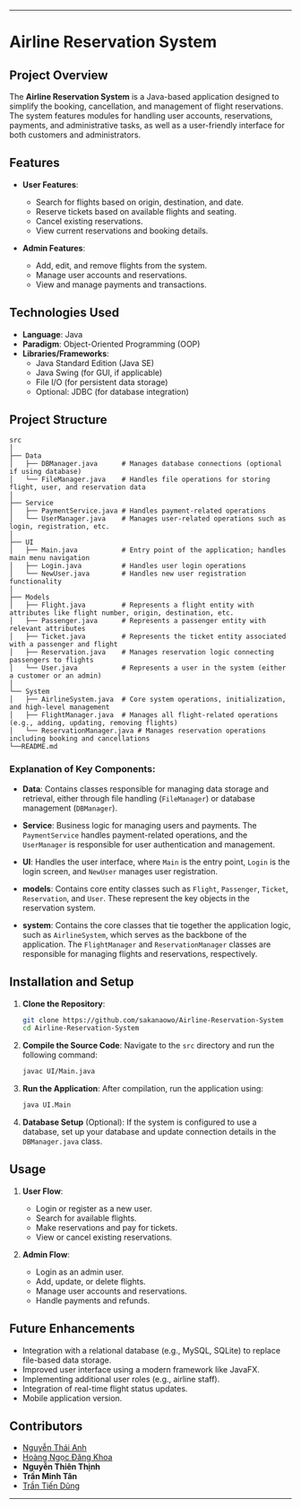 
---

# Airline Reservation System

## Project Overview

The **Airline Reservation System** is a Java-based application designed to simplify the booking, cancellation, and management of flight reservations. The system features modules for handling user accounts, reservations, payments, and administrative tasks, as well as a user-friendly interface for both customers and administrators.

## Features

- **User Features**:
    - Search for flights based on origin, destination, and date.
    - Reserve tickets based on available flights and seating.
    - Cancel existing reservations.
    - View current reservations and booking details.

- **Admin Features**:
    - Add, edit, and remove flights from the system.
    - Manage user accounts and reservations.
    - View and manage payments and transactions.

## Technologies Used

- **Language**: Java
- **Paradigm**: Object-Oriented Programming (OOP)
- **Libraries/Frameworks**:
    - Java Standard Edition (Java SE)
    - Java Swing (for GUI, if applicable)
    - File I/O (for persistent data storage)
    - Optional: JDBC (for database integration)

## Project Structure

```
src
│
├── Data
│   ├── DBManager.java      # Manages database connections (optional if using database)
│   └── FileManager.java    # Handles file operations for storing flight, user, and reservation data
│
├── Service
│   ├── PaymentService.java # Handles payment-related operations
│   └── UserManager.java    # Manages user-related operations such as login, registration, etc.
│
├── UI
│   ├── Main.java           # Entry point of the application; handles main menu navigation
│   ├── Login.java          # Handles user login operations
│   └── NewUser.java        # Handles new user registration functionality
│
├── Models
│   ├── Flight.java         # Represents a flight entity with attributes like flight number, origin, destination, etc.
│   ├── Passenger.java      # Represents a passenger entity with relevant attributes
│   ├── Ticket.java         # Represents the ticket entity associated with a passenger and flight
│   ├── Reservation.java    # Manages reservation logic connecting passengers to flights
│   └── User.java           # Represents a user in the system (either a customer or an admin)
│
└── System
│   ├── AirlineSystem.java  # Core system operations, initialization, and high-level management
│   ├── FlightManager.java  # Manages all flight-related operations (e.g., adding, updating, removing flights)
│   └── ReservationManager.java # Manages reservation operations including booking and cancellations
└──README.md
```

### Explanation of Key Components:

- **Data**: Contains classes responsible for managing data storage and retrieval, either through file handling (`FileManager`) or database management (`DBManager`).

- **Service**: Business logic for managing users and payments. The `PaymentService` handles payment-related operations, and the `UserManager` is responsible for user authentication and management.

- **UI**: Handles the user interface, where `Main` is the entry point, `Login` is the login screen, and `NewUser` manages user registration.

- **models**: Contains core entity classes such as `Flight`, `Passenger`, `Ticket`, `Reservation`, and `User`. These represent the key objects in the reservation system.

- **system**: Contains the core classes that tie together the application logic, such as `AirlineSystem`, which serves as the backbone of the application. The `FlightManager` and `ReservationManager` classes are responsible for managing flights and reservations, respectively.

## Installation and Setup

1. **Clone the Repository**:
   ```bash
   git clone https://github.com/sakanaowo/Airline-Reservation-System
   cd Airline-Reservation-System
   ```

2. **Compile the Source Code**:
   Navigate to the `src` directory and run the following command:
   ```bash
   javac UI/Main.java
   ```

3. **Run the Application**:
   After compilation, run the application using:
   ```bash
   java UI.Main
   ```

4. **Database Setup** (Optional):
   If the system is configured to use a database, set up your database and update connection details in the `DBManager.java` class.

## Usage

1. **User Flow**:
    - Login or register as a new user.
    - Search for available flights.
    - Make reservations and pay for tickets.
    - View or cancel existing reservations.

2. **Admin Flow**:
    - Login as an admin user.
    - Add, update, or delete flights.
    - Manage user accounts and reservations.
    - Handle payments and refunds.

## Future Enhancements

- Integration with a relational database (e.g., MySQL, SQLite) to replace file-based data storage.
- Improved user interface using a modern framework like JavaFX.
- Implementing additional user roles (e.g., airline staff).
- Integration of real-time flight status updates.
- Mobile application version.

## Contributors

- [Nguyễn Thái Anh](https://github.com/sakanaowo)
- [Hoàng Ngọc Đăng Khoa](https://github.com/Solozyyy)
- **Nguyễn Thiên Thịnh**
- **Trần Minh Tân**
- [Trần Tiến Dũng](https://github.com/DungHieu2319)
---

